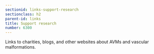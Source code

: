 ```yaml
---
sectionid: links-support-research
sectionclass: h2
parent-id: links
title: Support research
number: 6300
---
```

Links to charities, blogs, and other websites about AVMs and vascular malformations.
